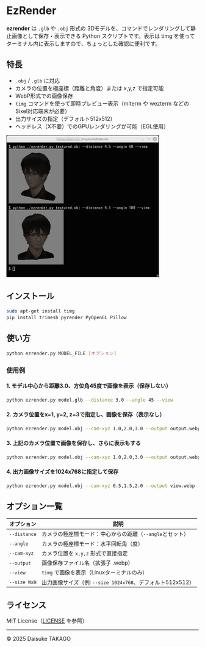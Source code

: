 # EzRender

**ezrender** は `.glb` や `.obj` 形式の 3Dモデルを、コマンドでレンダリングして静止画像として保存・表示できる Python スクリプトです。表示は timg を使ってターミナル内に表示しますので、ちょっとした確認に便利です。

## 特長

- `.obj` / `.glb` に対応
- カメラの位置を極座標（距離と角度）または x,y,z で指定可能
- WebP形式での画像保存
- `timg` コマンドを使って即時プレビュー表示（mlterm や wezterm などのSixel対応端末が必要）
- 出力サイズの指定（デフォルト512x512）
- ヘッドレス（X不要）でのGPUレンダリングが可能（EGL使用）

<img src="image/screenshot.webp" alt="ss" width="400">

## インストール

```bash
sudo apt-get install timg
pip install trimesh pyrender PyOpenGL Pillow
```

## 使い方

```bash
python ezrender.py MODEL_FILE [オプション]
```

### 使用例

#### 1. モデル中心から距離3.0、方位角45度で画像を表示（保存しない）

```bash
python ezrender.py model.glb --distance 3.0 --angle 45 --view
```

#### 2. カメラ位置をx=1, y=2, z=3で指定し、画像を保存（表示なし）

```bash
python ezrender.py model.obj --cam-xyz 1.0,2.0,3.0 --output output.webp
```

#### 3. 上記のカメラ位置で画像を保存し、さらに表示もする

```bash
python ezrender.py model.obj --cam-xyz 1.0,2.0,3.0 --output output.webp --view
```

#### 4. 出力画像サイズを1024x768に指定して保存

```bash
python ezrender.py model.obj --cam-xyz 0.5,1.5,2.0 --output view.webp --size 1024x768
```

## オプション一覧

| オプション        | 説明 |
|------------------|------|
| `--distance`      | カメラの極座標モード：中心からの距離（`--angle`とセット） |
| `--angle`         | カメラの極座標モード：水平回転角（度） |
| `--cam-xyz`       | カメラ位置を `x,y,z` 形式で直接指定 |
| `--output`        | 画像保存ファイル名（拡張子 .webp） |
| `--view`          | `timg` で画像を表示（Linuxターミナルのみ） |
| `--size WxH`      | 出力画像サイズ（例: `--size 1024x768`、デフォルト512x512） |

## ライセンス

MIT License（[LICENSE](./LICENSE) を参照）

---

© 2025 Daisuke TAKAGO
